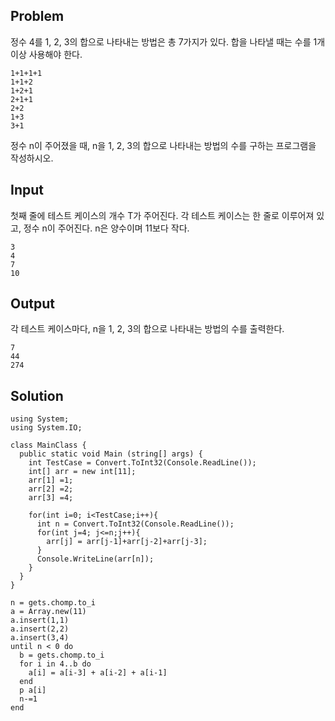 ## Problem
정수 4를 1, 2, 3의 합으로 나타내는 방법은 총 7가지가 있다. 합을 나타낼 때는 수를 1개 이상 사용해야 한다.
```
1+1+1+1
1+1+2
1+2+1
2+1+1
2+2
1+3
3+1
```
정수 n이 주어졌을 때, n을 1, 2, 3의 합으로 나타내는 방법의 수를 구하는 프로그램을 작성하시오.

## Input
첫째 줄에 테스트 케이스의 개수 T가 주어진다. 각 테스트 케이스는 한 줄로 이루어져 있고, 정수 n이 주어진다. n은 양수이며 11보다 작다.
```
3
4
7
10
```

## Output
각 테스트 케이스마다, n을 1, 2, 3의 합으로 나타내는 방법의 수를 출력한다.
```
7
44
274
```

## Solution
```
using System;
using System.IO;

class MainClass {
  public static void Main (string[] args) {
    int TestCase = Convert.ToInt32(Console.ReadLine());
    int[] arr = new int[11];
    arr[1] =1;
    arr[2] =2;
    arr[3] =4;

    for(int i=0; i<TestCase;i++){
      int n = Convert.ToInt32(Console.ReadLine());
      for(int j=4; j<=n;j++){
        arr[j] = arr[j-1]+arr[j-2]+arr[j-3];
      }
      Console.WriteLine(arr[n]);
    }
  }
}
```

```
n = gets.chomp.to_i
a = Array.new(11)
a.insert(1,1)
a.insert(2,2)
a.insert(3,4)
until n < 0 do
  b = gets.chomp.to_i
  for i in 4..b do
    a[i] = a[i-3] + a[i-2] + a[i-1]
  end
  p a[i]
  n-=1
end
```